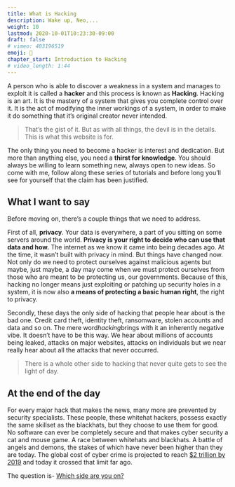 ```yaml
---
title: What is Hacking
description: Wake up, Neo,...
weight: 10
lastmod: 2020-10-01T10:23:30-09:00
draft: false
# vimeo: 403196519
emoji: 📜
chapter_start: Introduction to Hacking 
# video_length: 1:44
---
```


A person who is able to discover a weakness in a system and manages to exploit it is called a **hacker** and this process is known as **Hacking**. Hacking is an art. It is the mastery of a system that gives you complete control over it. It is the act of modifying the inner workings of a system, in order to make it do something that it’s original creator never intended.

> That’s the gist of it. But as with all things, the devil is in the details. This is what this website is for.

The only thing you need to become a hacker is interest and dedication. But more than anything else, you need a **thirst for knowledge**. You should always be willing to learn something new, always open to new ideas. So come with me, follow along these series of tutorials and before long you’ll see for yourself that the claim has been justified.

## What I want to say

Before moving on, there’s a couple things that we need to address.

First of all, **privacy**. Your data is everywhere, a part of you sitting on some servers around the world. **Privacy is your right to decide who can use that data and how.** The internet as we know it came into being decades ago. At the time, it wasn’t built with privacy in mind. But things have changed now. Not only do we need to protect ourselves against malicious agents but maybe, just maybe, a day may come when we must protect ourselves from those who are meant to be protecting us, our governments. Because of this, hacking no longer means just exploiting or patching up security holes in a system, it is now also **a means of protecting a basic human right**, the right to privacy.

Secondly, these days the only side of hacking that people hear about is the bad one. Credit card theft, identity theft, ransomware, stolen accounts and data and so on. The mere word*hacking*brings with it an inherently negative vibe. It doesn’t have to be this way. We hear about millions of accounts being leaked, attacks on major websites, attacks on individuals but we near really hear about all the attacks that never occurred. 

> There is a whole other side to hacking that never quite gets to see the light of day.

## At the end of the day

For every major hack that makes the news, many more are prevented by security specialists. These people, these whitehat hackers, possess exactly the same skillset as the blackhats, but they choose to use them for good. No software can ever be completely secure and that makes cyber security a cat and mouse game. A race between whitehats and blackhats. A battle of angels and demons, the stakes of which have never been higher than they are today. The global cost of cyber crime is projected to reach [$2 trillion by 2019](http://www.forbes.com/sites/stevemorgan/2016/01/17/cyber-crime-costs-projected-to-reach-2-trillion-by-2019/#44daa5ac3bb0) and today it crossed that limit far ago.

The question is- [Which side are you on?](https://leewardslope.com/types-of-hackers)
